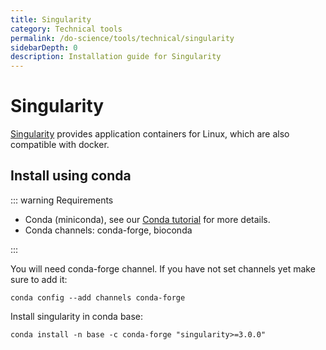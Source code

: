 ```yaml
---
title: Singularity
category: Technical tools
permalink: /do-science/tools/technical/singularity
sidebarDepth: 0
description: Installation guide for Singularity
---
```


# Singularity

[Singularity](https://sylabs.io/guides/latest/user-guide/index.html) provides application containers for Linux, which are also compatible with docker.

## Install using conda

::: warning Requirements

- Conda (miniconda), see our [Conda tutorial](/do-science/analytical/conda/) for more details.
- Conda channels: conda-forge, bioconda

:::

You will need conda-forge channel. If you have not set channels yet make sure to add it:

```
conda config --add channels conda-forge
```

Install singularity in conda base:

```
conda install -n base -c conda-forge "singularity>=3.0.0"
```
